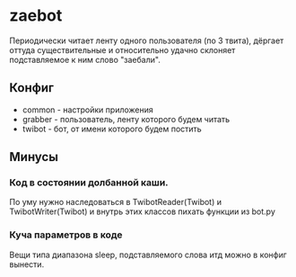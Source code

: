 # zaebot
Периодически читает ленту одного пользователя (по 3 твита), дёргает оттуда существительные и относительно удачно склоняет подставляемое к ним слово "заебали".

## Конфиг

- common - настройки приложения
- grabber - пользователь, ленту которого будем читать
- twibot - бот, от имени которого будем постить

## Минусы

### Код в состоянии долбанной каши.
По уму нужно наследоваться в TwibotReader(Twibot) и TwibotWriter(Twibot) и внутрь этих классов пихать функции из bot.py

### Куча параметров в коде
Вещи типа диапазона sleep, подставляемого слова итд можно в конфиг вынести.
